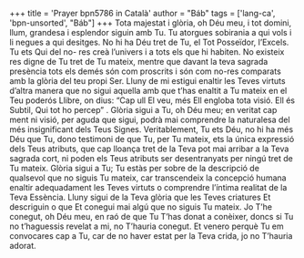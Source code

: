 +++
title = 'Prayer bpn5786 in Català'
author = "Báb"
tags = ['lang-ca', 'bpn-unsorted', "Báb"]
+++
Tota majestat i glòria, oh Déu meu, i tot domini, llum, grandesa i esplendor siguin amb Tu. Tu atorgues sobirania a qui vols i li negues a qui desitges. No hi ha Déu tret de Tu, el Tot Posseïdor, l’Excels. Tu ets Qui del no- res creà l’univers i a tots els que hi habiten. No existeix res digne de Tu tret de Tu mateix, mentre que davant la teva sagrada presència tots els demés són com proscrits i són com no-res comparats amb la glòria del teu propi Ser.
Lluny de mi estigui enaltir les Teves virtuts d’altra manera que no sigui aquella amb que t’has enaltit a Tu mateix en el Teu poderós Llibre, on dius: “Cap ull El veu, més Ell engloba tota visió. Ell és Subtil, Qui tot ho percep” . Glòria sigui a Tu, oh Déu meu; en veritat cap ment ni visió, per aguda que sigui, podrà mai comprendre la naturalesa del més insignificant dels Teus Signes. Veritablement, Tu ets Déu, no hi ha més Déu que Tu, dono testimoni de que Tu, per Tu mateix, ets la única expressió dels Teus atributs, que cap lloança tret de la Teva pot mai arribar a la Teva sagrada cort, ni poden els Teus atributs ser desentranyats per ningú tret de Tu mateix.
Glòria sigui a Tu; Tu estàs per sobre de la descripció de qualsevol que no siguis Tu mateix, car transcendeix la concepció humana enaltir adequadament les Teves virtuts o comprendre l’íntima realitat de la Teva Essència. Lluny sigui de la Teva glòria que les Teves criatures Et descriguin o que Et conegui mai algú que no siguis Tu mateix. Jo T’he conegut, oh Déu meu, en raó de que Tu T’has donat a conèixer, doncs si Tu no t’haguessis revelat a mi, no T’hauria conegut. Et venero perquè Tu em convocares cap a Tu, car de no haver estat per la Teva crida, jo no T’hauria adorat.
